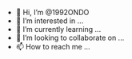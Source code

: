 - 👋 Hi, I’m @1992ONDO
- 👀 I’m interested in ...
- 🌱 I’m currently learning ...
- 💞️ I’m looking to collaborate on ...
- 📫 How to reach me ...

<!---
1992ONDO/1992ONDO is a ✨ special ✨ repository because its `README.md` (this file) appears on your GitHub profile.
You can click the Preview link to take a look at your changes.
--->
